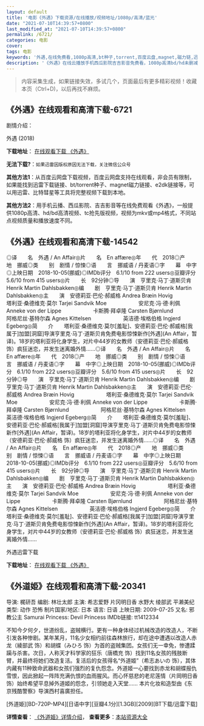 ```yaml
---
layout: default
title: '电影《外遇》下载资源/在线播放/视频地址/1080p/高清/蓝光'
date: "2021-07-10T14:39:57+0800"
last_modified_at: "2021-07-10T14:39:57+0800"
permalink: /6721/
categories: 电影
cover:
tags: 电影
keywords: '外遇,在线免费看,1080p高清,bt种子,torrent,百度云盘,magnet,磁力链,迅雷下载资源'
description: '《外遇》在线云播放手机西瓜影院吉吉影音免费看，1080p高清bd/hd未删减完整版和tc抢先枪版，mkv/mp4格式，附带bt/torrent种子、magnet/磁力链、百度云盘、网盘资源迅雷下载链接'
---
```


>内容采集生成，如果链接失效，多试几个，页面最后有更多精彩视频！收藏本页（Ctrl+D)，以后再找不麻烦。


## 《外遇》在线观看和高清下载-6721

剧情介绍：


外遇 (2018)

**下载地址**： [在线观看下载 《外遇》](https://www.btbtdy.me/btdy/dy14457.html) 


**无法下载?**：`如果迅雷因版权原因无法下载，关注微信公众号 `

**其他方法1**：从百度云网盘下载视频，百度云网盘支持在线观看，非会员有限制，如果能找到迅雷下载链接、bt/torrent种子、magnet磁力链接、e2dk链接等，可以用迅雷、比特彗星等工具将完整视频下载到本地。

**其他方法2**：用手机云播、西瓜影院、吉吉影音等在线免费观看《外遇》，一般提供1080p高清、hd/bd高清视频、tc抢先版视频，视频为mkv或mp4格式，不同站点视频质量和播放速度不同。


## 《外遇》在线观看和高清下载-14542

◎译　　名　外遇 / An Affair◎片　　名　En affære◎年　　代　2018◎产　　地　挪威◎类　　别　剧情 / 惊悚◎语　　言　挪威语 / 丹麦语◎字　　幕　中字◎上映日期　2018-10-05(挪威)◎IMDb评分　6.1/10 from 222 users◎豆瓣评分　5.6/10 from 415 users◎片　　长　92分钟◎导　　演　亨里克·马丁·道斯贝肯 Henrik Martin Dahlsbakken◎编　　剧　亨里克·马丁·道斯贝肯 Henrik Martin Dahlsbakken◎主　　演　安德莉亚·巴伦·郝威格 Andrea Bræin Hovig　　　　　　塔利亚·桑德维克·莫尔 Tarjei Sandvik Moe　　　　　　安尼克·冯·德·利佩 Anneke von der Lippe　　　　　　卡斯腾·拜卓隆 Carsten Bjørnlund　　　　　　阿格尼丝·基特尔森 Agnes Kittelsen　　　　　　英洁德·埃格伯格 Ingjerd Egeberg◎简　　介　　塔利亚·桑德维克·莫尔[羞耻]、安德莉亚·巴伦·郝威格[我属于]加盟[洞窟]导演亨里克·马丁·道斯贝肯免费电影惊悚新作[外遇](An Affair，暂译)。18岁的塔利亚将化身学生，对片中44岁的女教师（安德莉亚·巴伦·郝威格 饰）疯狂迷恋，并发生迷离婚外情......◎译　　名　外遇 / An Affair◎片　　名　En affære◎年　　代　2018◎产　　地　挪威◎类　　别　剧情 / 惊悚◎语　　言　挪威语 / 丹麦语◎字　　幕　中字◎上映日期　2018-10-05(挪威)◎IMDb评分　6.1/10 from 222 users◎豆瓣评分　5.6/10 from 415 users◎片　　长　92分钟◎导　　演　亨里克·马丁·道斯贝肯 Henrik Martin Dahlsbakken◎编　　剧　亨里克·马丁·道斯贝肯 Henrik Martin Dahlsbakken◎主　　演　安德莉亚·巴伦·郝威格 Andrea Bræin Hovig　　　　　　塔利亚·桑德维克·莫尔 Tarjei Sandvik Moe　　　　　　安尼克·冯·德·利佩 Anneke von der Lippe　　　　　　卡斯腾·拜卓隆 Carsten Bjørnlund　　　　　　阿格尼丝·基特尔森 Agnes Kittelsen　　　　　　英洁德·埃格伯格 Ingjerd Egeberg◎简　　介　　塔利亚·桑德维克·莫尔[羞耻]、安德莉亚·巴伦·郝威格[我属于]加盟[洞窟]导演亨里克·马丁·道斯贝肯免费电影惊悚新作[外遇](An Affair，暂译)。18岁的塔利亚将化身学生，对片中44岁的女教师（安德莉亚·巴伦·郝威格 饰）疯狂迷恋，并发生迷离婚外情......◎译　　名　外遇 / An Affair◎片　　名　En affære◎年　　代　2018◎产　　地　挪威◎类　　别　剧情 / 惊悚◎语　　言　挪威语 / 丹麦语◎字　　幕　中字◎上映日期　2018-10-05(挪威)◎IMDb评分　6.1/10 from 222 users◎豆瓣评分　5.6/10 from 415 users◎片　　长　92分钟◎导　　演　亨里克·马丁·道斯贝肯 Henrik Martin Dahlsbakken◎编　　剧　亨里克·马丁·道斯贝肯 Henrik Martin Dahlsbakken◎主　　演　安德莉亚·巴伦·郝威格 Andrea Bræin Hovig　　　　　　塔利亚·桑德维克·莫尔 Tarjei Sandvik Moe　　　　　　安尼克·冯·德·利佩 Anneke von der Lippe　　　　　　卡斯腾·拜卓隆 Carsten Bjørnlund　　　　　　阿格尼丝·基特尔森 Agnes Kittelsen　　　　　　英洁德·埃格伯格 Ingjerd Egeberg◎简　　介　　塔利亚·桑德维克·莫尔[羞耻]、安德莉亚·巴伦·郝威格[我属于]加盟[洞窟]导演亨里克·马丁·道斯贝肯免费电影惊悚新作[外遇](An Affair，暂译)。18岁的塔利亚将化身学生，对片中44岁的女教师（安德莉亚·巴伦·郝威格 饰）疯狂迷恋，并发生迷离婚外情......


外遇迅雷下载

**下载地址**： [在线观看下载 《外遇》](https://www.993dy.com//vod-detail-id-34406.html) 


## 《外道姫》在线观看和高清下载-20341

导演: 梶研吾 编剧: 林壮太郎 主演: 希志爱野 片冈明日香 水野大 绫部武 平濑美纪 类型: 动作 恐怖 制片国家/地区: 日本 语言: 日语 上映日期: 2009-07-25 又名: 邪教公主 Samurai Princess: Devil Princess IMDb链接: tt1412334

不知今夕何夕，世道纷乱，盗贼横行。更有一种身体经过机械改造的改造人，不断引发各种惨剧。某年某月，11名少女相约前往森林旅行，却在途中遭遇以改造人赤龙（綾部武 饰）和胡蝶（みひろ 饰）为首的盗贼集团。女孩们无一幸免，惨遭蹂躏与杀害。次日，人称天才科学家的狂乐（唐橋充 饰）找到11名女孩的残肢断臂，并最终将她们改造复活。复活后的女孩得名“外道姬”（希志あいの 饰），其体内藏有11种致命武器和女孩们强烈的复仇怨念。外道姬一心要找到赤龙和胡蝶报仇雪恨，因此掀起一阵阵充满仇恨的血雨腥风。而心怀慈悲的老尼莲情（片岡明日香 饰）始终希望平息掉外道姬的怨念，引领她走入天堂…… 本片化妆和造型由《东京残酷警察》导演西村喜廣担任。


[外道姫][BD-720P-MP4][日语中字][豆瓣4.1分][1.3GB][2009][BT下载/迅雷下载]

**详情查看**： [《外道姫》详情介绍](/movie/20341/)， **查看更多**：[本站资源大全](/movie/t/all/)

